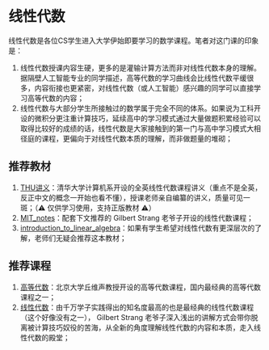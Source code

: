 <a id="离散数学"></a>
# 线性代数
线性代数是各位CS学生进入大学伊始即要学习的数学课程。笔者对这门课的印象是：
1. 线性代数授课内容生硬，更多的是灌输计算方法而非对线性代数本身的理解。据隔壁人工智能专业的同学描述，高等代数的学习曲线会比线性代数平缓很多，内容衔接也更紧密，对线性代数（或人工智能）感兴趣的同学可以直接学习高等代数的内容；
2. 线性代数与大部分学生所接触过的数学属于完全不同的体系。如果说为工科开设的微积分更注重计算技巧，延续高中的学习模式通过大量做题积累经验可以取得比较好的成绩的话，线性代数是大家接触到的第一门与高中学习模式大相径庭的课程，更偏向于对线性代数本质的理解，而非做题量的堆砌；
## 推荐教材
1. [THU讲义](https://github.com/retiaw/NJU-CS_waiter/blob/main/%E7%BA%BF%E6%80%A7%E4%BB%A3%E6%95%B0/%E6%95%99%E6%9D%90/THU_linear_algebra.pdf)：清华大学计算机系开设的全英线性代数课程讲义（重点不是全英，反正中文的概念一开始也看不懂），授课老师亲自编纂的讲义，质量可见一斑；（⚠️ 仅供学习使用，支持正版教材 ⚠️）
2. [MIT_notes](https://ocw.mit.edu/courses/18-06-linear-algebra-spring-2010/4d876a9159e32543eb0d73b4d4382f4c_MIT18_06S10ZoomNotes.pdf)：配套下文推荐的 Gilbert Strang 老爷子开设的线性代数课程；
3. [introduction_to_linear_algebra](https://zh.z-lib.help/book/27144741/c56e83/introduction-to-linear-algebra.html)：如果有学生希望对线性代数有更深层次的了解，老师们无疑会推荐这本教材；
## 推荐课程
1. [高等代数](https://www.bilibili.com/video/BV1jR4y1M78W/?spm_id_from=333.337.search-card.all.click&vd_source=d625de35414c7e324bf1bea630e67161)：北京大学丘维声教授开设的高等代数课程，国内最经典的高等代数课程之一；
2. [线性代数](https://www.bilibili.com/video/BV1rH4y1N7BW/?spm_id_from=333.337.search-card.all.click&vd_source=d625de35414c7e324bf1bea630e67161)：由千万学子实践得出的知名度最高的也是最经典的线性代数课程（这个好像没有之一）， Gilbert Strang 老爷子深入浅出的讲解方式会带你脱离被计算技巧奴役的苦海，从全新的角度理解线性代数的内容和本质，走入线性代数的殿堂；
